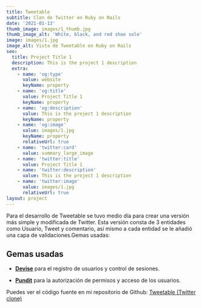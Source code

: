 ```yaml
---
title: Tweetable
subtitle: Clon de Twitter en Ruby on Rails
date: '2021-01-13'
thumb_image: images/1_thumb.jpg
thumb_image_alt: 'White, black, and red shoe sole'
image: images/1.jpg
image_alt: Vista de Tweetable en Ruby on Rails
seo:
  title: Project Title 1
  description: This is the project 1 description
  extra:
    - name: 'og:type'
      value: website
      keyName: property
    - name: 'og:title'
      value: Project Title 1
      keyName: property
    - name: 'og:description'
      value: This is the project 1 description
      keyName: property
    - name: 'og:image'
      value: images/1.jpg
      keyName: property
      relativeUrl: true
    - name: 'twitter:card'
      value: summary_large_image
    - name: 'twitter:title'
      value: Project Title 1
    - name: 'twitter:description'
      value: This is the project 1 description
    - name: 'twitter:image'
      value: images/1.jpg
      relativeUrl: true
layout: project
---
```

Para el desarrollo de Tweetable se tuvo medio día para crear una versión más simple y modificada de Twitter. Esta versión consta de 3 entidades como Usuario, Tweet y comentario, así mismo a cada entidad se le añadió una capa de validaciones.Gemas usadas:

## Gemas usadas

*   [**Devise**](https://github.com/heartcombo/devise) para el registro de usuarios y control de sesiones.

*   [**Pundit**](https://github.com/varvet/pundit) para la autorización de permisos y acceso de los usuarios.

Puedes ver el código fuente en mi repositorio de Github: [Tweetable (Twitter clone)](https://github.com/jcvegab/tweetable-individual)
